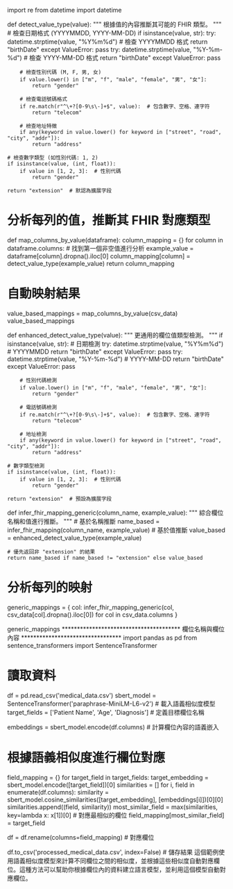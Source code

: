 import re
from datetime import datetime

def detect_value_type(value):
    """
    根據值的內容推斷其可能的 FHIR 類型。
    """
    # 檢查日期格式 (YYYYMMDD, YYYY-MM-DD)
    if isinstance(value, str):
        try:
            datetime.strptime(value, "%Y%m%d")  # 檢查 YYYYMMDD 格式
            return "birthDate"
        except ValueError:
            pass
        try:
            datetime.strptime(value, "%Y-%m-%d")  # 檢查 YYYY-MM-DD 格式
            return "birthDate"
        except ValueError:
            pass

        # 檢查性別代碼 (M, F, 男, 女)
        if value.lower() in ["m", "f", "male", "female", "男", "女"]:
            return "gender"

        # 檢查電話號碼格式
        if re.match(r"^\+?[0-9\s\-]+$", value):  # 包含數字、空格、連字符
            return "telecom"

        # 檢查地址特徵
        if any(keyword in value.lower() for keyword in ["street", "road", "city", "addr"]):
            return "address"

    # 檢查數字類型 (如性別代碼: 1, 2)
    if isinstance(value, (int, float)):
        if value in [1, 2, 3]:  # 性別代碼
            return "gender"

    return "extension"  # 默認為擴展字段


# 分析每列的值，推斷其 FHIR 對應類型
def map_columns_by_value(dataframe):
    column_mapping = {}
    for column in dataframe.columns:
        # 找到第一個非空值進行分析
        example_value = dataframe[column].dropna().iloc[0]
        column_mapping[column] = detect_value_type(example_value)
    return column_mapping

# 自動映射結果
value_based_mappings = map_columns_by_value(csv_data)
value_based_mappings

def enhanced_detect_value_type(value):
    """
    更通用的欄位值類型檢測。
    """
    if isinstance(value, str):
        # 日期檢測
        try:
            datetime.strptime(value, "%Y%m%d")  # YYYYMMDD
            return "birthDate"
        except ValueError:
            pass
        try:
            datetime.strptime(value, "%Y-%m-%d")  # YYYY-MM-DD
            return "birthDate"
        except ValueError:
            pass
        
        # 性別代碼檢測
        if value.lower() in ["m", "f", "male", "female", "男", "女"]:
            return "gender"

        # 電話號碼檢測
        if re.match(r"^\+?[0-9\s\-]+$", value):  # 包含數字、空格、連字符
            return "telecom"

        # 地址檢測
        if any(keyword in value.lower() for keyword in ["street", "road", "city", "addr"]):
            return "address"

    # 數字類型檢測
    if isinstance(value, (int, float)):
        if value in [1, 2, 3]:  # 性別代碼
            return "gender"

    return "extension"  # 預設為擴展字段

def infer_fhir_mapping_generic(column_name, example_value):
    """
    綜合欄位名稱和值進行推斷。
    """
    # 基於名稱推斷
    name_based = infer_fhir_mapping(column_name, example_value)
    # 基於值推斷
    value_based = enhanced_detect_value_type(example_value)
    
    # 優先返回非 "extension" 的結果
    return name_based if name_based != "extension" else value_based

# 分析每列的映射
generic_mappings = {
    col: infer_fhir_mapping_generic(col, csv_data[col].dropna().iloc[0])
    for col in csv_data.columns
}

generic_mappings
*************************************** 欄位名稱與欄位內容 *********************************
import pandas as pd
from sentence_transformers import SentenceTransformer

# 讀取資料
df = pd.read_csv('medical_data.csv')
sbert_model = SentenceTransformer('paraphrase-MiniLM-L6-v2') # 載入語義相似度模型
target_fields = ['Patient Name', 'Age', 'Diagnosis'] # 定義目標欄位名稱

embeddings = sbert_model.encode(df.columns) # 計算欄位內容的語義嵌入

# 根據語義相似度進行欄位對應
field_mapping = {}
for target_field in target_fields:
    target_embedding = sbert_model.encode([target_field])[0]
    similarities = []
    for i, field in enumerate(df.columns):
        similarity = sbert_model.cosine_similarities([target_embedding], [embeddings[i]])[0][0]
        similarities.append((field, similarity))
    most_similar_field = max(similarities, key=lambda x: x[1])[0] # 對應最相似的欄位
    field_mapping[most_similar_field] = target_field

df = df.rename(columns=field_mapping) # 對應欄位

df.to_csv('processed_medical_data.csv', index=False) # 儲存結果
這個範例使用語義相似度模型來計算不同欄位之間的相似度，並根據這些相似度自動對應欄位。這種方法可以幫助你根據欄位內的資料建立語言模型，並利用這個模型自動對應欄位。
